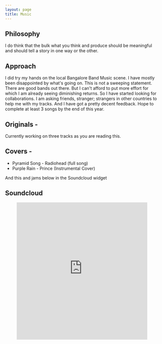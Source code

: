 ```yaml
---
layout: page
title: Music
---
```


## Philosophy
I do think that the bulk what you think and produce should be meaningful and should tell a story in one way or the other.

## Approach
I did try my hands on the local Bangalore Band Music scene. I have mostly been disappointed by what's going on. This is not a sweeping statement. There are good bands out there. But I can't afford to put more effort for which I am already seeing diminishing returns. So I have started looking for collaborations. I am asking friends, stranger; strangers in other countries to help me with my tracks. And I have got a pretty decent feedback. Hope to complete at least 3 songs by the end of this year.

## Originals - 
Currently working on three tracks as you are reading this.

## Covers - 
* Pyramid Song - Radiohead (full song)
* Purple Rain - Prince (Instrumental Cover)

And this and jams below in the Soundcloud widget

<!-- <p class="message"> -->
  <!-- I reently bought some recording equipment for my future home-studio. I always wanted to do that. You can find links to my Youtube and SoundCloud profile below and some recordings and performances. As of now you will mostly find my performances from my college. I will upload new material soon.	 -->
<!-- </p> -->
  <!-- Do give them a listen. If you like them you can <a href="https://www.youtube.com/user/classicguy1992?sub_confirmation=1" target="_blank">subscribe on Youtube</a> or <a href="https://soundcloud.com/akash-agrahari" target="_blank">follow me on SoundCloud</a>. -->


<!-- ## Youtube
 -->
<!-- <center><style>.embed-container { position: relative; padding-bottom: 56.25%; height: 0; overflow: hidden; max-width: 100%; } .embed-container iframe, .embed-container object, .embed-container embed { position: absolute; top: 0; left: 0; width: 100%; height: 100%; }</style><div class='embed-container'><iframe src='http://www.youtube.com/embed/lapT4Eq2GlM' frameborder='0' allowfullscreen></iframe></div></center> -->

## Soundcloud

<center><iframe width="85%" height="450" scrolling="no" frameborder="no" src="https://w.soundcloud.com/player/?url=https%3A//api.soundcloud.com/users/19872254&amp;auto_play=false&amp;hide_related=false&amp;show_comments=true&amp;show_user=true&amp;show_reposts=false&amp;visual=true"></iframe></center>
